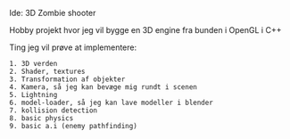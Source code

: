 Ide: 3D Zombie shooter

Hobby projekt hvor jeg vil bygge en 3D engine fra bunden i OpenGL i C++

Ting jeg vil prøve at implementere:

```
1. 3D verden
2. Shader, textures
3. Transformation af objekter
4. Kamera, så jeg kan bevæge mig rundt i scenen
5. Lightning
6. model-loader, så jeg kan lave modeller i blender
7. kollision detection
8. basic physics
9. basic a.i (enemy pathfinding)
```

